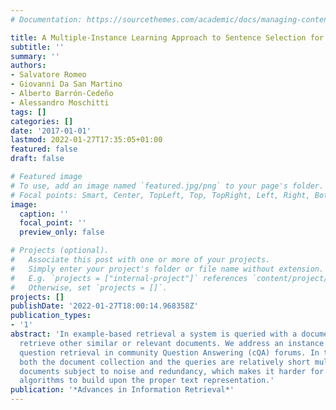 ```yaml
---
# Documentation: https://sourcethemes.com/academic/docs/managing-content/

title: A Multiple-Instance Learning Approach to Sentence Selection for Question Ranking
subtitle: ''
summary: ''
authors:
- Salvatore Romeo
- Giovanni Da San Martino
- Alberto Barrón-Cedeño
- Alessandro Moschitti
tags: []
categories: []
date: '2017-01-01'
lastmod: 2022-01-27T17:35:05+01:00
featured: false
draft: false

# Featured image
# To use, add an image named `featured.jpg/png` to your page's folder.
# Focal points: Smart, Center, TopLeft, Top, TopRight, Left, Right, BottomLeft, Bottom, BottomRight.
image:
  caption: ''
  focal_point: ''
  preview_only: false

# Projects (optional).
#   Associate this post with one or more of your projects.
#   Simply enter your project's folder or file name without extension.
#   E.g. `projects = ["internal-project"]` references `content/project/deep-learning/index.md`.
#   Otherwise, set `projects = []`.
projects: []
publishDate: '2022-01-27T18:00:14.968358Z'
publication_types:
- '1'
abstract: 'In example-based retrieval a system is queried with a document aiming to
  retrieve other similar or relevant documents. We address an instance of this problem:
  question retrieval in community Question Answering (cQA) forums. In this scenario,
  both the document collection and the queries are relatively short multi-sentence
  documents subject to noise and redundancy, which makes it harder for learning-to-rank
  algorithms to build upon the proper text representation.'
publication: '*Advances in Information Retrieval*'
---
```


